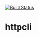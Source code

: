 [![Build Status](https://travis-ci.org/fschnko/httpcli.svg?branch=master)](https://travis-ci.org/fschnko/httpcli)

# httpcli
